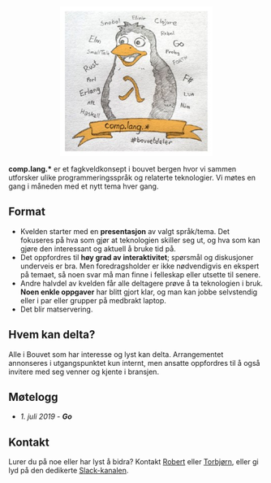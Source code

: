 

<p align="center">
    <img src="gfx/penguin.jpg" />
</p>

<b>comp.lang.*</b> er et fagkveldkonsept i bouvet bergen hvor vi sammen utforsker ulike programmeringsspråk og relaterte teknologier. Vi møtes en gang i måneden med et nytt tema hver gang.

## Format

- Kvelden starter med en **presentasjon** av valgt språk/tema. Det fokuseres på hva som gjør at teknologien skiller seg ut, og hva som kan gjøre den interessant og aktuell å bruke tid på.
- Det oppfordres til **høy grad av interaktivitet**; spørsmål og diskusjoner underveis er bra. Men foredragsholder er ikke nødvendigvis en ekspert på temaet, så noen svar må man finne i felleskap eller utsette til senere.
- Andre halvdel av kvelden får alle deltagere prøve å ta teknologien i bruk. **Noen enkle oppgaver** har blitt gjort klar, og man kan jobbe selvstendig eller i par eller grupper på medbrakt laptop.
- Det blir matservering.

## Hvem kan delta?

Alle i Bouvet som har interesse og lyst kan delta. Arrangementet annonseres i utgangspunktet kun internt, men ansatte oppfordres til å også invitere med seg venner og kjente i bransjen.

## Møtelogg

- *1. juli 2019* - ***Go***
  
## Kontakt

Lurer du på noe eller har lyst å bidra? Kontakt [Robert](https://bouvet.slack.com/team/UCPD6UPNC) eller [Torbjørn](https://bouvet.slack.com/team/UCMA2CT1C), eller gi lyd på den dedikerte [Slack-kanalen](https://bouvet.slack.com/messages/CKV4RNBHD).